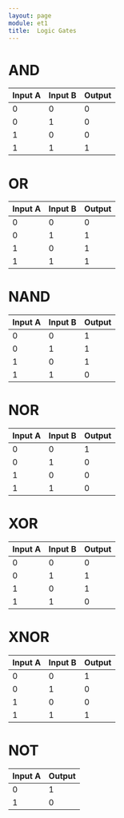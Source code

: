 ```yaml
---
layout: page
module: et1
title:  Logic Gates
---
```


# AND

Input A | Input B | Output
-|-|-
0 | 0 | 0
0 | 1 | 0
1 | 0 | 0
1 | 1 | 1

# OR

Input A | Input B | Output
-|-|-
0 | 0 | 0
0 | 1 | 1
1 | 0 | 1
1 | 1 | 1

# NAND

Input A | Input B | Output
-|-|-
0 | 0 | 1
0 | 1 | 1
1 | 0 | 1
1 | 1 | 0

# NOR

Input A | Input B | Output
-|-|-
0 | 0 | 1
0 | 1 | 0
1 | 0 | 0
1 | 1 | 0

# XOR

Input A | Input B | Output
-|-|-
0 | 0 | 0
0 | 1 | 1
1 | 0 | 1
1 | 1 | 0

# XNOR

Input A | Input B | Output
-|-|-
0 | 0 | 1
0 | 1 | 0
1 | 0 | 0
1 | 1 | 1

# NOT

Input A | Output
-|-
0 | 1
1 | 0
